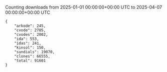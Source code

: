 
Counting downloads from 2025-01-01 00:00:00+00:00 UTC to 2025-04-07 00:00:00+00:00 UTC

```
{
    "arkode": 245,
    "cvode": 2785,
    "cvodes": 2002,
    "ida": 553,
    "idas": 241,
    "kinsol": 150,
    "sundials": 19070,
    "clones": 66555,
    "total": 91601
}
```
